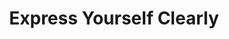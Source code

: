 ---
ee_id: '4152'
site: '1'
type: '2'
long_id: 2013-062 Express Yourself Clearly
url: 2013-062-express-yourself-clearly
title: Express Yourself Clearly
year: '2013'
medium: Walmart Polar Bear TV, USB stick, Jpeg sequence
commission:
dims: 30 x 32 x 11 inches
pitch: "​Clinton jogging on a TV which looks like apolar bear :/"
ps:
live_url:
related: "[4151] [2012-117-express-yourself-clearly] 2012-117 Express Yourself Clearly"
youtube:
imgs: express-yourself-clearly-2013-062-full-database-JW.jpg
subheading:
display_year: '2013'
download:
add_credit:
add_credits:
related_code:
layout: things-i-made
---